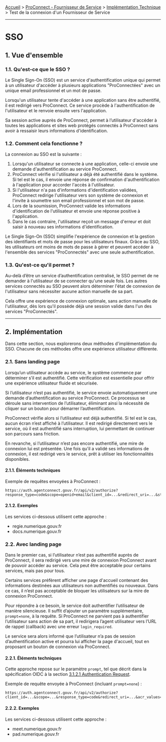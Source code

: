 
[Accueil](../README.md) > [ProConnect - Fournisseur de Service](README.md) > [Implémentation Technique](implementation_technique.md) > Test de la connexion d'un Fournisseur de Service

---

# SSO

## 1. Vue d'ensemble

### 1.1. Qu'est-ce que le SSO ?

Le Single Sign-On (SSO) est un service d'authentification unique qui permet à un utilisateur d'accéder à plusieurs applications "ProConnectées" avec un unique email professionnel et un mot de passe.

Lorsqu'un utilisateur tente d'accéder à une application sans être authentifié, il est redirigé vers ProConnect. Ce service procède à l'authentification de l'utilisateur et le renvoie ensuite vers l'application.

Sa session active auprès de ProConnect, permet à l’utilisateur d'accéder à toutes les applications et sites web protégés connectés à ProConnect sans avoir à ressaisir leurs informations d'identification.



### 1.2. Comment cela fonctionne ?

La connexion au SSO est la suivante :

1. Lorsqu'un utilisateur se connecte à une application, celle-ci envoie une demande d'authentification au service ProConnect. 
2. ProConnect vérifie si l'utilisateur a déjà été authentifié dans le système. Si tel est le cas, il envoie une réponse de confirmation d'authentification à l'application pour accorder l'accès à l'utilisateur. 
3. Si l'utilisateur n'a pas d'informations d'identification validées, ProConnect redirige l'utilisateur vers son système de connexion et l'invite à soumettre son email professionnel et son mot de passe.
4. Lors de la soumission, ProConnect valide les informations d'identification de l'utilisateur et envoie une réponse positive à l'application. 
5. Dans le cas contraire, l'utilisateur reçoit un message d'erreur et doit saisir à nouveau ses informations d'identification.


Le Single Sign-On (SSO) simplifie l'expérience de connexion et la gestion des identifiants et mots de passe pour les utilisateurs finaux. Grâce au SSO, les utilisateurs ont moins de mots de passe à gérer et peuvent accéder à l'ensemble des services "ProConnectés" avec une seule authentification.


### 1.3. Qu'est-ce qu'il permet ?

Au-delà d’être un service d’authentification centralisé, le SSO permet de ne demander à l'utilisateur de se connecter qu'une seule fois. Les autres services connectés au SSO peuvent alors déterminer l'état de connexion de l'utilisateur sans nécessiter aucune action manuelle de sa part.

Cela offre une expérience de connexion optimale, sans action manuelle de l'utilisateur, dès lors qu'il possède déjà une session valide dans l'un des services "ProConnectés".


----
## 2. Implémentation

Dans cette section, nous explorerons deux méthodes d'implémentation du SSO. Chacune de ces méthodes offre une expérience utilisateur différente.

### 2.1. Sans landing page

Lorsqu’un utilisateur accède au service, le système commence par déterminer s’il est authentifié. Cette vérification est essentielle pour offrir une expérience utilisateur fluide et sécurisée.

Si l’utilisateur n’est pas authentifié, le service envoie automatiquement une demande d’authentification au service ProConnect. Ce processus se déroule sans intervention de l’utilisateur, éliminant ainsi la nécessité de cliquer sur un bouton pour démarrer l’authentification.

ProConnect vérifie alors si l’utilisateur est déjà authentifié. Si tel est le cas, aucun écran n’est affiché à l’utilisateur. Il est redirigé directement vers le service, où il est authentifié sans interruption, lui permettant de continuer son parcours sans friction.

En revanche, si l’utilisateur n’est pas encore authentifié, une mire de connexion lui est présentée. Une fois qu’il a validé ses informations de connexion, il est redirigé vers le service, prêt à utiliser les fonctionnalités disponibles.

#### 2.1.1. Éléments techniques

Exemple de requêtes envoyées à ProConnect :

```
https://auth.agentconnect.gouv.fr/api/v2/authorize?response_type=code&scope=openid+email&client_id=...&redirect_uri=...&state=...&acr_values=eidas1&nonce=...
```

#### 2.1.2. Exemples

Les services ci-dessous utilisent cette approche :

- regie.numerique.gouv.fr
- docs.numerique.gouv.fr


### 2.2. Avec landing page

Dans le premier cas, si l’utilisateur n’est pas authentifié auprès de ProConnect, il sera redirigé vers une mire de connexion ProConnect avant de pouvoir accéder au service. Cela peut être acceptable pour certains services, mais pas pour tous.

Certains services préfèrent afficher une page d'accueil contenant des informations destinées aux utilisateurs non authentifiés ou nouveaux. Dans ce cas, il n’est pas acceptable de bloquer les utilisateurs sur la mire de connexion ProConnect.

Pour répondre à ce besoin, le service doit authentifier l’utilisateur de manière silencieuse. Il suffit d’ajouter un paramètre supplémentaire, `prompt=none`, à la requête. Si ProConnect ne parvient pas à authentifier l’utilisateur sans action de sa part, il redirigera l’agent utilisateur vers l’URL de rappel (callback) avec une erreur ```login_required```.

Le service sera alors informé que l’utilisateur n’a pas de session d’authentification active et pourra lui afficher la page d'accueil, tout en proposant un bouton de connexion via ProConnect.

#### 2.2.1. Éléments techniques

Cette approche repose sur le paramètre `prompt`, tel que décrit dans la spécification OIDC à la section [3.1.2.1 Authentication Request](https://openid.net/specs/openid-connect-core-1_0.html#AuthRequest).

Exemple de requête envoyée à ProConnect (incluant `prompt=none`) :
```
https://auth.agentconnect.gouv.fr/api/v2/authorize?client_id=...&scope=...&response_type=code&redirect_uri=...&acr_values=eidas1&nonce=...&state=...&prompt=none
```

#### 2.2.2. Exemples 

Les services ci-dessous utilisent cette approche : 

- meet.numerique.gouv.fr
- pad.numerique.gouv.fr

